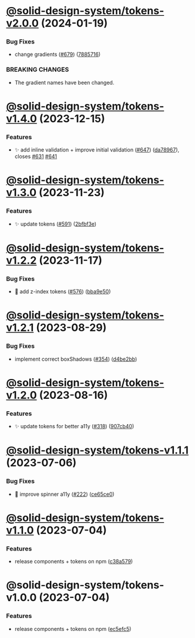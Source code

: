 # [@solid-design-system/tokens-v2.0.0](https://github.com/solid-design-system/solid/compare/tokens/1.4.0...tokens/2.0.0) (2024-01-19)


### Bug Fixes

* change gradients ([#679](https://github.com/solid-design-system/solid/issues/679)) ([7885716](https://github.com/solid-design-system/solid/commit/788571607cc1f0aa459321c08eaca9b56e5900d9))


### BREAKING CHANGES

* The gradient names have been changed.

# [@solid-design-system/tokens-v1.4.0](https://github.com/solid-design-system/solid/compare/tokens/1.3.0...tokens/1.4.0) (2023-12-15)


### Features

* ✨ add inline validation + improve initial validation ([#647](https://github.com/solid-design-system/solid/issues/647)) ([da78967](https://github.com/solid-design-system/solid/commit/da789673d8bbce64320e3102309d7fa434a83d9d)), closes [#631](https://github.com/solid-design-system/solid/issues/631) [#641](https://github.com/solid-design-system/solid/issues/641)

# [@solid-design-system/tokens-v1.3.0](https://github.com/solid-design-system/solid/compare/tokens/1.2.2...tokens/1.3.0) (2023-11-23)


### Features

* ✨ update tokens ([#591](https://github.com/solid-design-system/solid/issues/591)) ([2bfbf3e](https://github.com/solid-design-system/solid/commit/2bfbf3efe455faaa2365fef01b252ef507b450ca))

# [@solid-design-system/tokens-v1.2.2](https://github.com/solid-design-system/solid/compare/tokens/1.2.1...tokens/1.2.2) (2023-11-17)


### Bug Fixes

* 🤔 add z-index tokens  ([#576](https://github.com/solid-design-system/solid/issues/576)) ([bba9e50](https://github.com/solid-design-system/solid/commit/bba9e505cfe91122a10bad0d3d23d0b56b8a76b0))

# [@solid-design-system/tokens-v1.2.1](https://github.com/solid-design-system/solid/compare/tokens/1.2.0...tokens/1.2.1) (2023-08-29)


### Bug Fixes

* implement correct boxShadows ([#354](https://github.com/solid-design-system/solid/issues/354)) ([d4be2bb](https://github.com/solid-design-system/solid/commit/d4be2bbca8e8cab7a1227bf82495677305ed0395))

# [@solid-design-system/tokens-v1.2.0](https://github.com/solid-design-system/solid/compare/tokens/1.1.1...tokens/1.2.0) (2023-08-16)


### Features

* ✨ update tokens for better a11y ([#318](https://github.com/solid-design-system/solid/issues/318)) ([907cb40](https://github.com/solid-design-system/solid/commit/907cb40d501320d3876d767d81e450da95064e28))

# [@solid-design-system/tokens-v1.1.1](https://github.com/solid-design-system/solid/compare/tokens/1.1.0...tokens/1.1.1) (2023-07-06)


### Bug Fixes

* 🐛 improve spinner a11y ([#222](https://github.com/solid-design-system/solid/issues/222)) ([ce65ce0](https://github.com/solid-design-system/solid/commit/ce65ce0cab5c58861529895ecd08c22ca005da7f))

# [@solid-design-system/tokens-v1.1.0](https://github.com/solid-design-system/solid/compare/tokens/1.0.0...tokens/1.1.0) (2023-07-04)


### Features

* release components + tokens on npm ([c38a579](https://github.com/solid-design-system/solid/commit/c38a579a9abdb7ab79e9a7bdee0211deb0f95528))

# @solid-design-system/tokens-v1.0.0 (2023-07-04)


### Features

* release components + tokens on npm ([ec5efc5](https://github.com/solid-design-system/solid/commit/ec5efc57dbafcba310600adce6f24801a6a41081))
